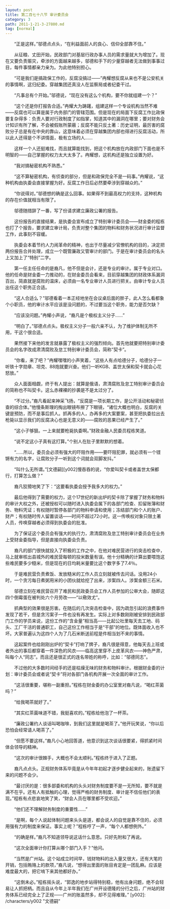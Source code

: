 ```yaml
---
layout: post
title: 第二百七十八节 审计委员会
category: 3
path: 2011-1-21-3-27800.md
tag: [normal]
---
```


　　“正是这样。”邬德点点头，“在利益面前人的良心、信仰全部靠不住。”

　　从征粮、丈田开始，民政部门对基层行政办事人员的需求量就大为增加了。现在又要负责赈灾，牵涉的方面越来越多，邬德和手下的少量穿越者无法做到事事过目，每件事情都亲力亲为。为此他特别担心。

　　“可是我们是搞政保工作的，反腐没搞过——”冉耀想反腐从来也不是公安机关的事情啊，这归纪委。穿越集团还真没人在监察局或者纪委干过。

　　“凡事总有个开始。”邬德说，“现在没有这么个机构，要不你就组建一个？”

　　“这个还是你打报告合适。”冉耀大为踌躇，组建这样一个专设机构当然不难——反腐也可以算是属于内务部门的管辖范围。但是现在的局面下反腐工作比政保要复杂得多：负责人要对行政制度了如指掌，知道其中的漏洞在哪里；要对财务会计知识有所了解，不会被假账所蒙蔽；反腐不能只反土著：历史证明，最厉害的腐败分子总是有在中央的靠山，这意味着必须在穿越集团内部也得进行反腐活动，所以此人还得是个不讲情面，极有立场的人……

　　这样一个人还挺难找，而且就算能找到，把这个机构放在内政部门下面也是不明智的——自己掌握的权力太大太多了。冉耀想，这机构还是独立设置为好。

　　“我对搞秘密机构不熟悉。”

　　“这不算秘密机构，有侦查的部分，但是和政保完全不是一码事。”冉耀说，“这种机构由执委会直接掌握为好。反腐工作日后必然要牵涉到穿越众的。”

　　“你说得对。”邬德想的确是这么回事。如果得不到最高权力的支持，这种机构的存在价值就相当有限了。

　　邬德随措辞了一番，写了份请求建立廉政公署的报告。

　　这份报告的直接结果，是执委会宣布成立了特别审计委员会——财金委的程栋也打了个报告，要求建立审计局，负责对整个集团的物料和财务状况进行审计监督工作，此事刻不容缓。

　　执委会本着节约人力闹革命的精神，也出于尽量减少官僚机构的目的，决定把两份报告合并处理，成立一个既管廉政又管审计的部门。于是在审计委员会的名头上又加上了“特别”二字。

　　第一任主任任命的是裔凡，他不但是会计，还是专业的审计。属于专业对口。他的任命是财金委一力推动的，在财金委员会看来，目前穿越集团的财政体系漏洞百出，简直就是腐败的温床，必须由一名专业审计人员进行把关。由审计专业人员出任这个职务正合适。

　　“这人合适么？”邬德看着一本正经地坐在会议桌后面的胖子，此人怎么看都象个小职员，他的审计水平应该是没问题的，不过要当这个职务，能力是否欠缺？

　　“应该没问题。”冉耀小声说，“裔凡是个极权主义分子……”

　　“明白了。”邬德点点头。极权主义分子一般六亲不认，为了维护体制无所不用，干这个很合适。

　　果然接下来他的发言就暴露了极权主义的强烈倾向。首先他就要把特别审计委员会的名字改成肃清腐败及怠工特别审计委员会，简称“契卡”。

　　“你看，来了吧？”冉耀嘿嘿的小声笑着，“这些人有点哈德分子，哈德分子一听铁十字勋章、坦克、88炮就要兴奋。他们一听KGB、盖世太保和契卡就会心花怒放。”

　　众人面面相觑，终于有人提出：就算是俄语，肃清腐败及怠工特别审计委员会的简称也不叫契卡。这么赤裸裸的抄袭是不是太过分了。

　　“不过分。”裔凡看起来神采飞扬，“反腐是一项长期工作，是公开活动和秘密侦查的综合体。”他慢条斯理的掏出眼镜布擦了下眼镜，“诸位大概也明白，反腐的关键是预防，而不是事后抓人。抓再多的人，办再多的大案要案，甚至把执委拉出去枪毙以显示我们的反腐决心也是无意义的——腐败的恶果已经产生了。”

　　“这小子够狠。一上来就要枪毙执委啊。”财政金融人民委员程栋笑道。

　　“说不定这小子真有这打算。”个别人在肚子里默默的想着。

　　“……所以，委员会必须有强大的吓阻作用——要吓阻犯罪，就必须有一个铿锵有力的名字，让腐败分子一听到这个词就会双脚发抖。”

　　“叫什么无所谓。”[文德嗣][y002]慢吞吞的说，“你爱叫契卡或者盖世太保都行，打算怎么做？”

　　裔凡狡猾地笑了下：“这要看执委会授予我多大的权力。”

　　最后他得到了需要的权力，这个17世纪的新出炉的契卡除了掌握了财务和物料的审计大权之外，还被授权可以随时进入执委会属下的各部门检查、扣留账簿和财务、物料凭证；有权随时暂停各部门的物料申请和使用；冻结部门和个人的账户、财产；有权随时传人留置谈话——时间不超过72小时。这一传唤权对象只限土著人员，传唤穿越者必须得到执委会的批准。

　　为了保证这个委员会有强大的执行力，肃清腐败及怠工特别审计委员会在业务上受财金委指导，但是直接向执委会负责。

　　裔凡的部门很快就投入了积极的工作之中，在他对难民营进行的突击检查中，马上就审核出县城外的难民营每顿的投米数量有误。他十分精确的计算出要喂饱这些难民要多少糙米，但是现在的日均耗米量要比这个数字多了7.4％。

　　于是难民营负责煮饭、发放糙米的工作人员立刻就被传去问话。没用24小时，一个贪污每日煮粥用米的小团伙就给挖了出来，涉案四人。涉案金额三石米。

　　邬德立刻在难民营召开了难民和民政委员会工作人员参加的公审大会，随即这四个倒霉蛋在被判处六个月劳改——“以儆效尤”。

　　抓典型的效果很是厉害。在随后的几次突击检查中，因为疏忽引起的浪费事件发现了若干，但是贪污案子一件也没有再发生。实际上对多数刚刚被安排到民政部门工作的学员来说，这份工作的“含金量”相当高——比起公社里每天去工地、码头、工厂干活的普通职工，自己这份工作相当于是“干部”的地位。既体面收入也不坏。大家普遍认为这四个人为了几石米断送前程是件相当划不来的事情。

　　这起案件也给刚刚出炉的“契卡”打响了牌子，裔凡很是得意，他每天去上班或者外出的事后都穿着一件深色的风衣——临高这里穿不上皮革风衣——神色严肃，叫每个人“同志”。而且还是很正式的连名带姓的称呼，比如：“邬德同志”。

　　不过他的大多数时间经手的还是枯燥无味的财务和物料审计。根据财金委的计划：审计委员会或者说“契卡”将对各部门各机构开展一次全面的审计工作。

　　“这活很重要，堪称一副重担。”程栋在财金委的办公室里对裔凡说，“喝红茶菌吗？”

　　“给我喝茶就好了。”

　　“其实红茶菌味道不错，我挺喜欢的。”程栋给他泡了一杯茶。

　　“廉政公署约人谈话叫喝咖啡，到我们这里就是喝茶了。”他开玩笑说，“你以后恐怕会经常请人喝茶了。”

　　“但愿不要这样。”裔凡小心地回答道，他意识到这次谈话很要紧，得抓紧时间体会领导的精神。

　　“这次的审计很棘手，大概也不会太顺利。”程栋终于进入了正题。

　　裔凡点点头。正规财务体系毕竟是从今年年初起才逐步健全起来的，账遗留下来的问题不会少。

　　“最讨厌的是：很多部委和机构的头头对财务制度要不是一无所知，要不就是满不在乎。还有人有抵触的心理，觉得严格的财务制度、审计是不信任他们的表现。”程栋有点悲哀地笑了笑，“财会人员在哪里都不受欢迎。”

　　“他们还不理解财务制度的重要性……”

　　“是啊，每个人说起体制问题来头头是道，都会说人的自觉是靠不住的，必须用强有力的制度来保证。事实上呢？”程栋哼了一声，“每个人都想例外。”

　　“的确是样。”裔凡不知道领导说这话什么意思。只好先附和了再说。

　　“这次全面审计你打算从哪个部门入手？”他问。

　　“当然是广州站。这个站成立时间早，钱财物料的出入量又很大，还有大笔的开销，包括贿赂上的款项，”裔凡说，“想得出里面的账目肯定是一团乱麻。应该是难度最大的，把它啃下来其他都好办。”

　　“这倒未必。”程栋摇头说，“郭逸的地步站得特别稳，他有出身问题，绝不会轻易让人抓把柄。而且自从今年上半年我们在广州开设德隆的分行之后，广州站的财务体系已经完全上了正规——广州的账虽然多，却不见得难理。”
[y002]: /characters/y002 "文德嗣"
